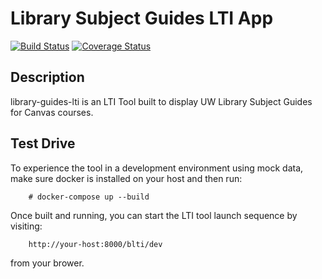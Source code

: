 # Library Subject Guides LTI App

[![Build Status](https://github.com/uw-it-aca/library-guides-lti/workflows/Build%2C%20Test%20and%20Deploy/badge.svg?branch=main)](https://github.com/uw-it-aca/library-guides-lti/actions)
[![Coverage Status](https://coveralls.io/repos/github/uw-it-aca/library-guides-lti/badge.svg?branch=master)](https://coveralls.io/github/uw-it-aca/library-guides-lti?branch=master)

## Description
library-guides-lti is an LTI Tool built to display
UW Library Subject Guides for Canvas courses.

## Test Drive

To experience the tool in a development environment using mock data,
make sure docker is installed on your host and then run:
```
    # docker-compose up --build
```
Once built and running, you can start the LTI tool launch
sequence by visiting:
```
    http://your-host:8000/blti/dev
```
from your brower.
